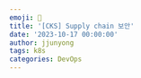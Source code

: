 ```yaml
---
emoji: 🧢
title: '[CKS] Supply chain 보안' 
date: '2023-10-17 00:00:00'
author: jjunyong
tags: k8s
categories: DevOps
---
```

